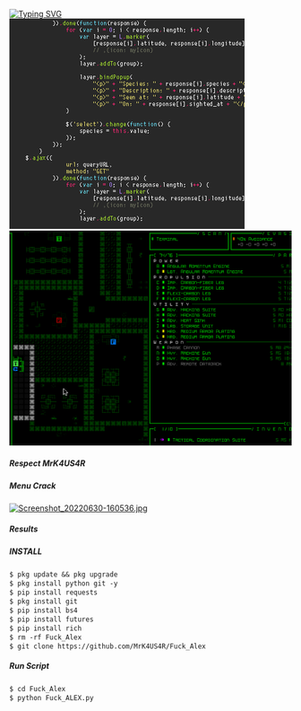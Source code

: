 [![Typing SVG](https://readme-typing-svg.herokuapp.com?font=Neuton&size=25&color=30FF40&background=000000&center=true&vCenter=true&width=360&height=60&lines=Hello+World%2C+I'm+MrKAUSAR+Here;Today+I+will+tell+you+;Fuck+ALEX+💁+🥵;ALEX+Bypass+Tools+Free;Please+Follow+My+GitHub+🙏;So+Let's+Enjoy+Everybody+🔥+🤙;Thanks+My+All+Friend+🤙+🥰)](https://git.io/typing-svg)
<img src="https://github.com/MRVIVEK-CODER/Decompiler/blob/main/106824690-8dd73a00-66ad-11eb-89e2-53e13ac6f594.gif" alt="" border="0" />
![Alt text](https://github.com/MRVIVEK-CODER/MRVIVEK-CODER/raw/main/md7Oqrf.gif)
##### Respect MrK4US4R

##### Menu Crack
<a href="https://ibb.co/HqL1CTK"><img src="Screenshot_20220630-160536.jpg" alt="Screenshot_20220630-160536.jpg" border="0"></a>
##### Results

##### INSTALL
```shell
$ pkg update && pkg upgrade
$ pkg install python git -y
$ pip install requests
$ pkg install git
$ pip install bs4
$ pip install futures 
$ pip install rich
$ rm -rf Fuck_Alex
$ git clone https://github.com/MrK4US4R/Fuck_Alex

```
##### Run Script
```shell
$ cd Fuck_Alex
$ python Fuck_ALEX.py
```
